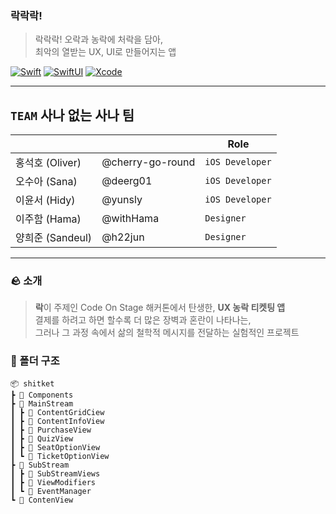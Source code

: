 ### 락락락! 

> 락락락! 오락과 농락에 처락을 담아, \
> 최악의 열받는 UX, UI로 만들어지는 앱

[![Swift](https://img.shields.io/badge/Swift-5.9-orange.svg)]()
[![SwiftUI](https://img.shields.io/badge/SwiftUI-iOS%2017+-blue.svg)]()
[![Xcode](https://img.shields.io/badge/Xcode-15.0+-blue.svg)]()


---

## `TEAM`  사나 없는 사나 팀


| | | Role | 
| --- | --- | --- | 
| 홍석호 (Oliver) | @cherry-go-round | `iOS Developer`
| 오수아 (Sana) | @deerg01 |  `iOS Developer`
| 이윤서 (Hidy) | @yunsly | `iOS Developer`
| 이주함 (Hama) | @withHama | `Designer` |
| 양희준 (Sandeul) | @h22jun | `Designer`

---

### 🪨 소개

> **락**이 주제인 Code On Stage 해커톤에서 탄생한, **UX 농락 티켓팅 앱**  
> 결제를 하려고 하면 할수록 더 많은 장벽과 혼란이 나타나는,  
> 그러나 그 과정 속에서 삶의 철학적 메시지를 전달하는 실험적인 프로젝트


### 📁 폴더 구조

```
📦 shitket
┣ 📂 Components
┣ 📂 MainStream
┃ ┣ 📂 ContentGridCiew
┃ ┣ 📂 ContentInfoView
┃ ┣ 📂 PurchaseView
┃ ┣ 📂 QuizView
┃ ┣ 📂 SeatOptionView
┃ ┗ 📂 TicketOptionView
┣ 📂 SubStream
┃ ┣ 📂 SubStreamViews
┃ ┣ 📂 ViewModifiers
┃ ┗ 📄 EventManager
┗ 📄 ContenView
```


